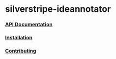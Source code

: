 # silverstripe-ideannotator

### [API Documentation](https://axyr.github.io/ideannotator)

### [Installation](Installation.md)

### [Contributing](../../CONTRIBUTING.md)
